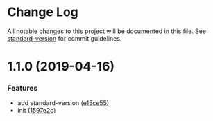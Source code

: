 # Change Log

All notable changes to this project will be documented in this file. See [standard-version](https://github.com/conventional-changelog/standard-version) for commit guidelines.

# 1.1.0 (2019-04-16)


### Features

* add standard-version ([e15ce55](https://github.com/zhangximufeng/redux-mufeng/commit/e15ce55))
* init ([1597e2c](https://github.com/zhangximufeng/redux-mufeng/commit/1597e2c))
